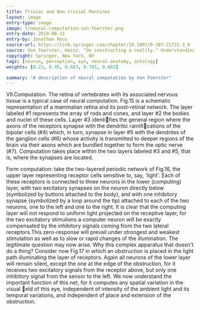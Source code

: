 ```yaml
---
title: Trivial and Non-trivial Machines
layout: image
entry-type: image
image: t/neural-computation-von-foerster.png
entry-date: 2019-06-21
entry-by: Jonathan Reus
source-url: https://link.springer.com/chapter/10.1007/0-387-21722-3_8
source: Von Foerster, Heinz. "On constructing a reality." Understanding understanding. Springer, New York, NY, 2003. 211-227.
copyright: Springer, New York, NY
tags: [neuron, perception, eye, neural-anatomy, ontology]
weights: [0.23, 0.45, 0.683, 0.701, 0.602]

summary: "A description of neural computation by Von Foerster"
---
```

VII.Computation. The retina of vertebrates with its associated nervous tissue is a typical case of neural computation. Fig.15 is a schematic representation of a mammalian retina and its post-retinal network. The layer labeled #1 represents the array of rods and cones, and layer #2 the bodies and nuclei of these cells. Layer #3 identifies the general region where the axons of the receptors synapse with the dendritic ramifications of the bipolar cells (#4) which, in turn, synapse in layer #5 with the dendrites of the ganglion cells (#6) whose activity is transmitted to deeper regions of the brain via their axons which are bundled together to form the optic nerve (#7). Computation takes place within the two  layers labeled #3 and #5, that is, where the synapses are located.

Form computation: take the two-layered periodic network of Fig.16, the upper layer representing receptor cells sensitive to, say, 'light'. Each of these receptors is connected to three neurons in the lower (computing) layer, with two excitatory synapses on the neuron directly below (symbolized by buttons attached to the body), and with one inhibitory synapse (symbolized by a loop around the tip) attached to each of the two neurons, one to the left and one to the right. It is clear that the computing layer will not respond to uniform light projected on the receptive layer, for the two excitatory stimulions a computer neuron will be exactly compensated by the inhibitory signals coming from the two lateral receptors.This zero-response will prevail under strongest and weakest stimulation as well as to slow or rapid changes of the illumination. The legitimate question may now arise. Why this complex apparatus that doesn't do a thing? Consider now Fig.17 in which an obstruction is placed in the light path illuminating the layer of receptors. Again all neurons of the lower layer will remain silent, except the one at the edge of the obstruction, for it receives two excitatory signals from the receptor above, but only one inhibitory signal from the sensor to the left. We now understand the important function of this net, for it computes any spatial variation in the visual eld of this eye, independent of intensity of the ambient light and its temporal variations, and independent of place and extension of the obstruction.
